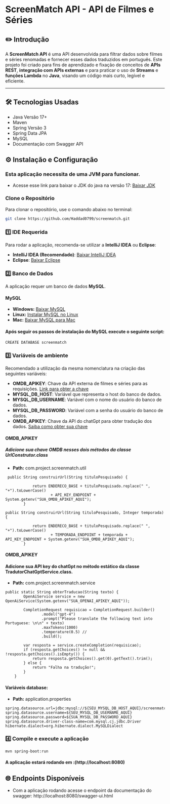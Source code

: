 # **ScreenMatch API - API de Filmes e Séries**  

## ✏️ **Introdução**  
A **ScreenMatch API** é uma API desenvolvida para filtrar dados sobre filmes e séries renomadas e fornecer esses dados traduzidos em português. Este projeto foi criado para fins de aprendizado e fixação de conceitos de **APIs REST**, **integração com APIs externas** e para praticar o uso de **Streams** e **funções Lambda** no **Java**, visando um código mais curto, legível e eficiente.

---

## 🛠️ **Tecnologias Usadas**
- Java Versão 17+
- Maven
- Spring Versão 3
- Spring Data JPA
- MySQL
- Documentação com Swagger API

## ⚙️ **Instalação e Configuração**  
### **Esta aplicação necessita de uma JVM para funcionar.**
- Acesse esse link para baixar o JDK do java na versão 17: [Baixar JDK](https://www.oracle.com/java/technologies/javase/jdk17-archive-downloads.html)

### **Clone o Repositório**
Para clonar o repositório, use o comando abaixo no terminal:

```sh
git clone https://github.com/Haddad0799/screenmatch.git
````

### **1️⃣ IDE Requerida**  
Para rodar a aplicação, recomenda-se utilizar a **IntelliJ IDEA** ou **Eclipse**:  
- **IntelliJ IDEA (Recomendado)**: [Baixar IntelliJ IDEA](https://www.jetbrains.com/idea/download/)  
- **Eclipse**: [Baixar Eclipse](https://www.eclipse.org/downloads/)  

### **2️⃣ Banco de Dados**  
A aplicação requer um banco de dados **MySQL**.  

#### **MySQL**  
- **Windows:** [Baixar MySQL](https://dev.mysql.com/downloads/installer/)  
- **Linux:** [Instalar MySQL no Linux](https://dev.mysql.com/doc/refman/8.0/en/linux-installation.html)  
- **Mac:** [Baixar MySQL para Mac](https://dev.mysql.com/downloads/mysql/)

#### Após seguir os passos de instalação do MySQL execute o seguinte script:
```plaintext
CREATE DATABASE screenmatch
````

### **3️⃣ Variáveis de ambiente**

Recomendado a utilização da mesma nomenclatura na criação das seguintes variáveis:

- **OMDB_APIKEY**: Chave da API externa de filmes e séries para as requisições. [Link para obter a chave](https://www.omdbapi.com/apikey.aspx)
- **MYSQL_DB_HOST**: Variável que representa o host do banco de dados.
- **MYSQL_DB_USERNAME**: Variável com o nome do usuário do banco de dados.
- **MYSQL_DB_PASSWORD**: Variável com a senha do usuário do banco de dados.
- **OMDB_APIKEY**: Chave da API do chatGpt para obter tradução dos dados. [Saiba como obter sua chave](https://gipiti.chat/get-chatgpt-api-key)

#### **OMDB_APIKEY**
##### **Adicione sua chave OMDB nesses dois métodos da classe UrlConstrutor.class** 
- **Path:** com.project.screenmatch.util
```plaintext
 public String construirUrl(String tituloPesquisado) {

            return ENDERECO_BASE + tituloPesquisado.replace(" ", "+").toLowerCase()
                    + API_KEY_ENDPOINT + System.getenv("SUA_OMDB_APIKEY_AQUI");
        }
````
```plaintext
public String construirUrl(String tituloPesquisado, Integer temporada) {

            return ENDERECO_BASE + tituloPesquisado.replace(" ", "+").toLowerCase()
                    + TEMPORADA_ENDPOINT + temporada +  API_KEY_ENDPOINT + System.getenv("SUA_OMDB_APIKEY_AQUI");
        } 
````
#### **OMDB_APIKEY**
#### **Adicione sua API key do chatGpt no método estático da classe TradutorChatGptService.class.**
- **Path:** com.project.screenmatch.service
```plaintext
public static String obterTraducao(String texto) {
        OpenAiService service = new OpenAiService(System.getenv("SUA_OPENAI_APIKEY_AQUI"));

        CompletionRequest requisicao = CompletionRequest.builder()
                .model("gpt-4")
                .prompt("Please translate the following text into Portuguese: \n\n" + texto)
                .maxTokens(1000)
                .temperature(0.5) //
                .build();

        var resposta = service.createCompletion(requisicao);
        if (resposta.getChoices() != null && !resposta.getChoices().isEmpty()) {
            return resposta.getChoices().get(0).getText().trim();
        } else {
            return "Falha na tradução!";
        }
    }
````
#### **Variáveis database:**
- **Path:** application.properties
```plaintext
spring.datasource.url=jdbc:mysql://${SEU_MYSQL_DB_HOST_AQUI}/screenmatch
spring.datasource.username=${SEU_MYSQL_DB_USERNAME_AQUI}
spring.datasource.password=${SUA_MYSQL_DB_PASSWORD_AQUI}
spring.datasource.driver-class-name=com.mysql.cj.jdbc.Driver
hibernate.dialect=org.hibernate.dialect.MySQLDialect
````
### **4️⃣ Compile e execute a aplicação**
```plaintext
mvn spring-boot:run
````
#### A aplicação estará rodando em :(http://localhost:8080) 

##  🌐 **Endpoints Disponíveis** 
- Com a aplicação rodando acesse o endpoint da documentação do swagger: http://localhost:8080/swagger-ui.html




 


